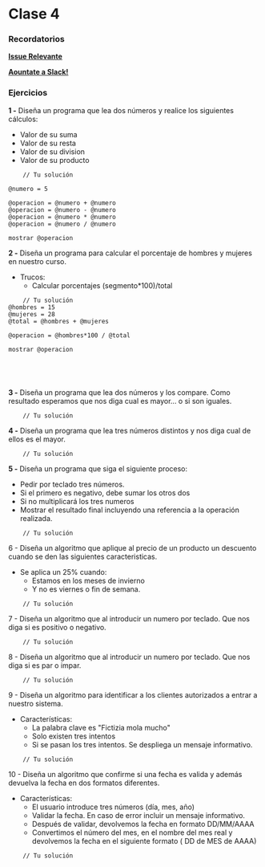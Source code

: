 # Clase 4

### Recordatorios

**[Issue Relevante](https://github.com/Fictizia/Master-en-programacion-de-aplicaciones-con-JavaScript-y-Node.js_ed1/issues/5)**

**[Aountate a Slack!](https://github.com/Fictizia/Master-en-programacion-de-aplicaciones-con-JavaScript-y-Node.js_ed1/issues/1)**

### Ejercicios

**1 -** Diseña un programa que lea dos números y realice los siguientes cálculos:




- Valor de su suma
- Valor de su resta
- Valor de su division
- Valor de su producto
```
    // Tu solución

@numero = 5

@operacion = @numero + @numero
@operacion = @numero - @numero
@operacion = @numero * @numero
@operacion = @numero / @numero

mostrar @operacion

```

**2 -** Diseña un programa para calcular el porcentaje de hombres y mujeres en nuestro curso.
- Trucos:
  - Calcular porcentajes (segmento*100)/total
```
    // Tu solución
@hombres = 15
@mujeres = 28
@total = @hombres + @mujeres

@operacion = @hombres*100 / @total

mostrar @operacion



    
```

**3 -** Diseña un programa que lea dos números y los compare. Como resultado esperamos que nos diga cual es mayor... o si son iguales.
```
    // Tu solución
```

**4 -** Diseña un programa que lea tres números distintos y nos diga cual de ellos es el mayor.
```
    // Tu solución
```

**5 -** Diseña un programa que siga el siguiente proceso:
- Pedir por teclado tres números.
- Si el primero es negativo, debe sumar los otros dos
- Si no multiplicará los tres numeros
- Mostrar el resultado final incluyendo una referencia a la operación realizada.
```
    // Tu solución
```

6 - Diseña un algoritmo que aplique al precio de un producto un descuento cuando se den las siguientes caracteristicas.
- Se aplica un 25% cuando:
  - Estamos en los meses de invierno
  - Y no es viernes o fin de semana.
```
    // Tu solución
```

7 - Diseña un algoritmo que al introducir un numero por teclado. Que nos diga si es positivo o negativo.
```
    // Tu solución
```

8 - Diseña un algoritmo que al  introducir un numero por teclado. Que nos diga si es par o impar.
```
    // Tu solución
```

9 -  Diseña un algoritmo para identificar a los clientes autorizados a entrar a nuestro sistema.
- Características:
  - La palabra clave es "Fictizia mola mucho"
  - Solo existen tres intentos
  - Si se pasan los tres intentos. Se despliega un mensaje informativo.
```
    // Tu solución
```

10 - Diseña un algoritmo que confirme si una fecha es valida y además devuelva la fecha en dos formatos diferentes.
- Características:
  - El usuario introduce tres números (día, mes, año)
  - Validar la fecha. En caso de error incluir un mensaje informativo.
  - Después de validar, devolvemos la fecha en formato DD/MM/AAAA
  - Convertimos el número del mes, en el nombre del mes real y devolvemos la fecha en el siguiente formato ( DD de MES de AAAA)
```
    // Tu solución
```
